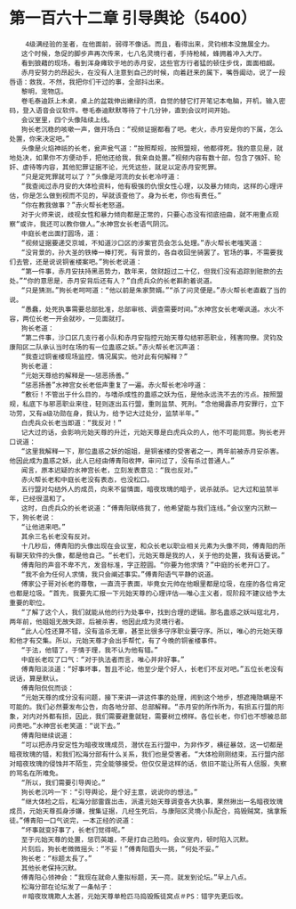 # 第一百六十二章 引导舆论（5400）
        4级满经验的圣者，在他面前，弱得不像话。而且，看得出来，灵钧根本没施展全力。
       这个时候，急促的脚步声再次传来，七八名灵境行者，手持枪械，蜂拥着冲入大厅。
       看到狼藉的现场，看到浑身瘫软于地的赤月安，这些官方行者猛的顿住步伐，面面相觑。
       赤月安努力的昂起头，在没有人注意到自己的时候，向着赶来的属下，嘴唇阖动，说了一段唇语：救我，不然，我把你们干过的事，全部抖出来。
       黎明，宠物店。
       卷毛泰迪跃上木桌，桌上的盆栽伸出嫩绿的须，自觉的替它打开笔记本电脑，开机，输入密码，登入语音会议软件。卷毛泰迪默默等待了十几分钟，直到会议时间开始。
       会议室里，四个头像陆续上线。
       狗长老沉稳的咳嗽一声，做开场白：“视频证据都看了吧。老火，赤月安是你的下属，怎么处置，你来决定吧。”
       头像是火焰神祇的长老，瓮声瓮气道：“按照帮规，按照盟规，他都得死。我的意见是，就地处决，如果你不方便动手，把他还给我，我亲自处置。”视频内容有数十部，包含了强奸、轮奸、虐待等内容，其他犯罪证据不论，光凭这些，就足以定赤月安死罪。
       “只是定死罪就可以了？”头像是河流的女长老冷哼道：
       “我查阅过赤月安的大体检资料，他有极强的仇恨女性心理，以及暴力倾向，这样的心理评估，你是怎么做到视而不见的，早就该查他了。身为长老，你也有责任。”
       “你在教我做事？”赤火帮长老怒道。
       对于火师来说，歧视女性和暴力倾向都是正常的，只要心态没有彻底扭曲，就不用重点观察“或许，我还可以教你做人。”水神宫女长老语气阴沉。
       中庭长老出面打圆场，道：
       “视频证据要递交京城，不知道沙口区的涉案官员会怎么处理。”赤火帮长老嗤笑道：
       “没背景的，孙大圣的铁棒一棒打死，有背景的，各自收回坐骑罢了。官场的事，不需要我们去管，还是说说铜雀楼案吧。”狗长老说道：
       “第一件事，赤月安扶持黑恶势力，数年来，敛财超过二十亿，但我们没有追踪到赃款的去处。”“你的意思是，赤月安背后还有人？”白虎兵众的长老斟酌着说道。
       “只是猜测。”狗长老呵呵道：“他以前是朱家赘婿。”“杀了问灵便是。”赤火帮长老直截了当的说。
       “愚蠢，处死执事需要总部批准，总部审核、调查需要时间。”水神宫女长老嘲讽道。水火不容，两位长老一开会就吵，一见面就打。
       狗长老道：
       “第二件事，沙口区几支行者小队和赤月安指控元始天尊勾结邪恶职业，残害同僚。灵钧及康阳区二队承认当时在场的有一位蛊惑之妖。”赤火帮长老沉声道：
       “我查过铜雀楼现场监控，情况属实。他对此有何解释？”
       狗长老道：
       “元始天尊给的解释是一—惩恶扬善。”
       “惩恶扬善”水神宫女长老低声重复了一遍。赤火帮长老冷哼道：
       “敷衍！不管出于什么目的，与嗜杀成性的蛊惑之妖为伍，是他永远洗不去的污点。按照盟规，私底下与邪恶职业来往，轻则逐出五行盟，重则监禁、死刑。“念他揭露赤月安罪行，立下功劳，又有a级功勋在身，我认为，给予记大过处分，监禁半年。”
       白虎兵众长老当即道：“我反对！”
       记大过的话，会影响元始天尊的升迁，元始天尊是白虎兵众的人，他不可能同意。狗长老开口说道：
       “这里我解释一下，那位蛊惑之妖的姐姐，是铜雀楼的受害者之一，两年前被赤月安杀害。他因此成为蛊惑之妖，此人已经由傅青阳收押，审问过了，没有杀过普通人。”
       闻言，原本迟疑的水神宫长老，立刻发表意见：“我也反对。”
       赤火帮长老和中庭长老没有表态，也没松口。
       五行盟对勾结外人的成员，向来不留情面，暗夜玫瑰的暗子，说杀就杀。记大过和监禁半年，已经很温和了。
       这时，白虎兵众的长老说道：“傅青阳联络我了，他希望能与我们连线。”会议室内沉默一下，狗长老说：
       “让他进来吧。”
       其余三名长老没有反对。
       十几秒后，傅青阳的头像出现在会议室，和众长老以职业相关元素为头像不同，傅青阳的所有聊天软件的头像，都是他自己。“长老们，元始天尊是我的人，关于他的处置，我有话要说。”
       傅青阳的声音不卑不亢，发音标准，字正腔圆。“你要为他求情？”中庭的长老开口了。
       “我不会为任何人求情，我只会阐述事实。”傅青阳语气平静的说道。
       傅家公子哥对长老的尊敬，一直流于表面，毕竟女元帅在他眼里都是垃圾，在座的各位肯定也都是垃圾。“首先，我要先汇报一下元始天尊的心理评估——唯心主义者，现阶段不建议给予太重要的职位。
       “了解了这个人，我们就能从他的行为处事中，找到合理的逻辑。那名蛊惑之妖叫寇北月，两年前，他姐姐无故失踪，后被杀害，他因此成为灵境行者。
       “此人心性还算不错，没有滥杀无辜，甚至比很多守序职业要守序。所以，唯心的元始天尊和他才有交集。所以，元始天尊才会出手帮忙，有了今晚的铜雀楼事件。
       “于法，他错了，于情于理，我不认为他有错。”
       中庭长老叹了口气：“对于执法者而言，唯心并非好事。”
       傅青阳淡淡道：“好事坏事，暂且不论，他至少是个好人，长老们不反对吧。”五位长老没有说话，算是默认。
       傅青阳侃侃而谈：
       “元始天尊的成分没有问题，接下来讲一讲这件事的处理，闹到这个地步，想遮掩隐瞒是不可能的。我们必然要发布公告，向各地分部、总部解释。“赤月安的所作所为，有损五行盟的形象，对内对外都有损，因此，我们需要避重就轻，需要树立榜样。各位长老，你们也不想被总部问责吧。”水神宫长老笑道：“说下去。”
       傅青阳继续说道：
       “可以把赤月安定性为暗夜玫瑰成员，潜伏在五行盟中，为非作歹，横征暴敛，这一切都是暗夜玫瑰的错，和我们松海分部有什么关系，我们也是受害者。“大体检刚刚结束，五行盟内部对暗夜玫瑰的侵蚀并不陌生，完全能够接受。但仅仅是这样的话，依旧不能让所有人信服，失察的骂名在所难免。
       “所以，我们需要引导舆论。”
       狗长老沉吟一下：“引导舆论，是个好主意，说说你的想法。”
       “继大体检之后，松海分部雷霆出击，派遣元始天尊调查各大执事，果然揪出一名暗夜玫瑰成员，元始天尊孤身涉嫌，搜集证据，几经生死后，与康阳区灵境小队配合，捣毁贼窝，擒拿叛徒。”傅青阳一口气说完，一本正经的说道：
       “坏事就变好事了，长老们觉得呢。”
       至于元始天尊的处置，惩罚英雄，不是打自己脸吗。会议室内，顿时陷入沉默。
       片刻后，狗长老微微摇头：“不妥！”傅青阳眉头一挑，“何处不妥。”
       狗长老：“标题太長了。”
       其他长老保持沉默。
       傅青阳心领神会：“我现在就命人重拟标题，天一亮，就发到论坛。”早上八点。
       松海分部在论坛发了一条帖子：
       ＃暗夜玫瑰欺人太甚，元始天尊单枪匹马捣毁叛徒窝点＃PS：错字先更后改。